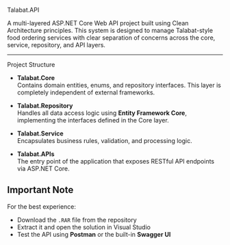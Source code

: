 Talabat.API

A multi-layered ASP.NET Core Web API project built using Clean Architecture principles. This system is designed to manage Talabat-style food ordering services with clear separation of concerns across the core, service, repository, and API layers.

---

Project Structure

- **Talabat.Core**  
  Contains domain entities, enums, and repository interfaces. This layer is completely independent of external frameworks.

- **Talabat.Repository**  
  Handles all data access logic using **Entity Framework Core**, implementing the interfaces defined in the Core layer.

- **Talabat.Service**  
  Encapsulates business rules, validation, and processing logic.

- **Talabat.APIs**  
  The entry point of the application that exposes RESTful API endpoints via ASP.NET Core.

## Important Note

For the best experience:

- Download the `.RAR` file from the repository
- Extract it and open the solution in Visual Studio
- Test the API using **Postman** or the built-in **Swagger UI**
